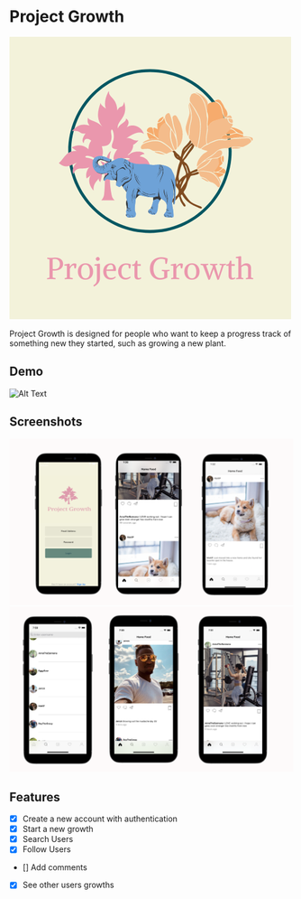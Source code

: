 # Project Growth
<img src="SS/logo.png" >

Project Growth is designed for people who want to keep a progress track of something new they started, such as growing a new plant.

## Demo

![Alt Text](https://media.giphy.com/media/wvv5uhJnNvt8eVHSvS/giphy.gif)

## Screenshots
<img src="SS/ss.png" >
<img src="SS/ss2.png" >


## Features
- [X] Create a new account with authentication
- [X] Start a new growth
- [X] Search Users
- [X] Follow Users
- [] Add comments
- [X] See other users growths


